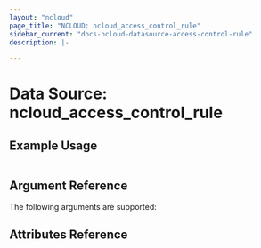 ```yaml
---
layout: "ncloud"
page_title: "NCLOUD: ncloud_access_control_rule"
sidebar_current: "docs-ncloud-datasource-access-control-rule"
description: |-

---
```


# Data Source: ncloud_access_control_rule



## Example Usage

```hcl

```

## Argument Reference

The following arguments are supported:


## Attributes Reference

